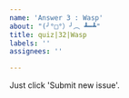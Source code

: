 ```yaml
---
name: 'Answer 3 : Wasp'
about: "(╯°□°）╯︵ ┻━┻"
title: quiz|32|Wasp
labels: ''
assignees: ''

---
```


Just click 'Submit new issue'.

